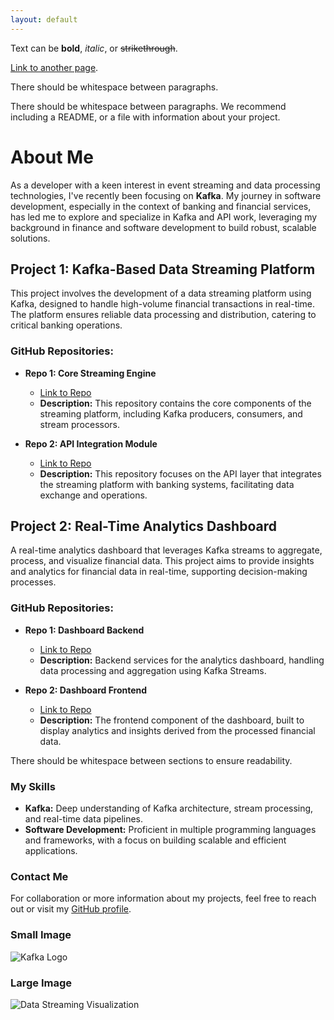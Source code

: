 ```yaml
---
layout: default
---
```


Text can be **bold**, _italic_, or ~~strikethrough~~.

[Link to another page](./another-page.html).

There should be whitespace between paragraphs.

There should be whitespace between paragraphs. We recommend including a README, or a file with information about your project.

# About Me

As a developer with a keen interest in event streaming and data processing technologies, I've recently been focusing on **Kafka**. My journey in software development, especially in the context of banking and financial services, has led me to explore and specialize in Kafka and API work, leveraging my background in finance and software development to build robust, scalable solutions.

## Project 1: Kafka-Based Data Streaming Platform

This project involves the development of a data streaming platform using Kafka, designed to handle high-volume financial transactions in real-time. The platform ensures reliable data processing and distribution, catering to critical banking operations.

### GitHub Repositories:

- **Repo 1: Core Streaming Engine**
  - [Link to Repo](#)
  - **Description:** This repository contains the core components of the streaming platform, including Kafka producers, consumers, and stream processors.

- **Repo 2: API Integration Module**
  - [Link to Repo](#)
  - **Description:** This repository focuses on the API layer that integrates the streaming platform with banking systems, facilitating data exchange and operations.

## Project 2: Real-Time Analytics Dashboard

A real-time analytics dashboard that leverages Kafka streams to aggregate, process, and visualize financial data. This project aims to provide insights and analytics for financial data in real-time, supporting decision-making processes.

### GitHub Repositories:

- **Repo 1: Dashboard Backend**
  - [Link to Repo](#)
  - **Description:** Backend services for the analytics dashboard, handling data processing and aggregation using Kafka Streams.

- **Repo 2: Dashboard Frontend**
  - [Link to Repo](#)
  - **Description:** The frontend component of the dashboard, built to display analytics and insights derived from the processed financial data.

There should be whitespace between sections to ensure readability.

### My Skills

- **Kafka:** Deep understanding of Kafka architecture, stream processing, and real-time data pipelines.
- **Software Development:** Proficient in multiple programming languages and frameworks, with a focus on building scalable and efficient applications.

### Contact Me

For collaboration or more information about my projects, feel free to reach out or visit my [GitHub profile](#).

### Small Image

![Kafka Logo](https://path-to-kafka-logo.png)

### Large Image

![Data Streaming Visualization](https://path-to-data-streaming-visualization.png)

